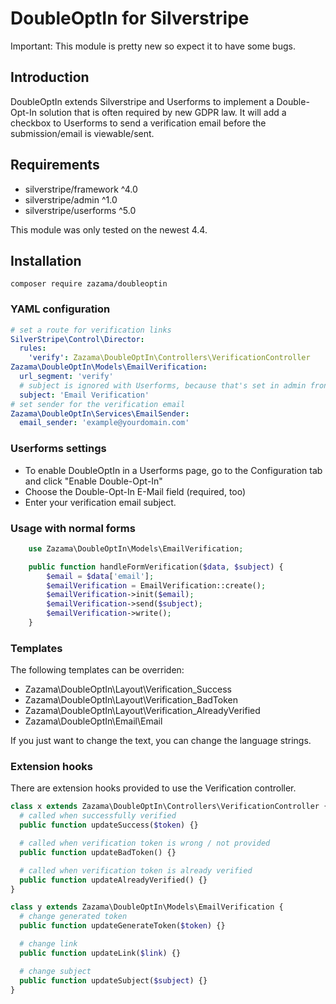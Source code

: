 # DoubleOptIn for Silverstripe

Important: This module is pretty new so expect it to have some bugs.

## Introduction

DoubleOptIn extends Silverstripe and Userforms to implement a Double-Opt-In solution that is often required by new GDPR law.
It will add a checkbox to Userforms to send a verification email before the submission/email is viewable/sent.

## Requirements

* silverstripe/framework ^4.0
* silverstripe/admin ^1.0
* silverstripe/userforms ^5.0

This module was only tested on the newest 4.4.

## Installation

```
composer require zazama/doubleoptin
```

### YAML configuration

```yaml
# set a route for verification links
SilverStripe\Control\Director:
  rules:
    'verify': Zazama\DoubleOptIn\Controllers\VerificationController
Zazama\DoubleOptIn\Models\EmailVerification:
  url_segment: 'verify'
  # subject is ignored with Userforms, because that's set in admin frontend.
  subject: 'Email Verification'
# set sender for the verification email
Zazama\DoubleOptIn\Services\EmailSender:
  email_sender: 'example@yourdomain.com'
```

### Userforms settings

* To enable DoubleOptIn in a Userforms page, go to the Configuration tab and click "Enable Double-Opt-In"
* Choose the Double-Opt-In E-Mail field (required, too)
* Enter your verification email subject.

### Usage with normal forms

```php
    use Zazama\DoubleOptIn\Models\EmailVerification;

    public function handleFormVerification($data, $subject) {
        $email = $data['email'];
        $emailVerification = EmailVerification::create();
        $emailVerification->init($email);
        $emailVerification->send($subject);
        $emailVerification->write();
    }
```

### Templates

The following templates can be overriden:

* Zazama\DoubleOptIn\Layout\Verification_Success
* Zazama\DoubleOptIn\Layout\Verification_BadToken
* Zazama\DoubleOptIn\Layout\Verification_AlreadyVerified
* Zazama\DoubleOptIn\Email\Email

If you just want to change the text, you can change the language strings.

### Extension hooks

There are extension hooks provided to use the Verification controller.

```php
class x extends Zazama\DoubleOptIn\Controllers\VerificationController {
  # called when successfully verified
  public function updateSuccess($token) {}

  # called when verification token is wrong / not provided
  public function updateBadToken() {}

  # called when verification token is already verified
  public function updateAlreadyVerified() {}
}

class y extends Zazama\DoubleOptIn\Models\EmailVerification {
  # change generated token
  public function updateGenerateToken($token) {}

  # change link
  public function updateLink($link) {}

  # change subject
  public function updateSubject($subject) {}
}
```
